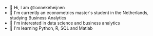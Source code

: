 - 👋 Hi, I am @lonnekeheijnen
- 🌱 I'm currently an econometrics master's student in the Netherlands, studying Business Analytics
- 🔭 I'm interested in data science and business analytics
- 🌱 I'm learning Python, R, SQL and Matlab




<!--
**lonnekeheijnen/lonnekeheijnen** is a ✨ _special_ ✨ repository because its `README.md` (this file) appears on your GitHub profile.

Here are some ideas to get you started:

- 🔭 I’m currently working on ...
- 🌱 I’m currently learning ...
- 👯 I’m looking to collaborate on ...
- 🤔 I’m looking for help with ...
- 💬 Ask me about ...
- 📫 How to reach me: ...
- 😄 Pronouns: ...
- ⚡ Fun fact: ...
-->
